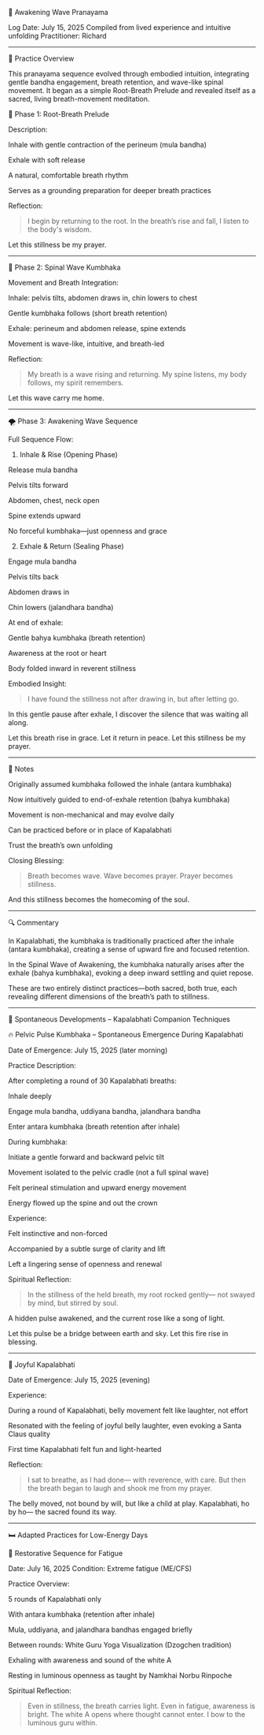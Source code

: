 🌊 Awakening Wave Pranayama

Log Date: July 15, 2025
Compiled from lived experience and intuitive unfolding
Practitioner: Richard


---

🌟 Practice Overview

This pranayama sequence evolved through embodied intuition, integrating gentle bandha engagement, breath retention, and wave-like spinal movement. It began as a simple Root-Breath Prelude and revealed itself as a sacred, living breath-movement meditation.

🌱 Phase 1: Root-Breath Prelude

Description:

Inhale with gentle contraction of the perineum (mula bandha)

Exhale with soft release

A natural, comfortable breath rhythm

Serves as a grounding preparation for deeper breath practices


Reflection:

> I begin by returning to the root.
In the breath’s rise and fall, I listen to the body's wisdom.

Let this stillness be my prayer.




---

🌊 Phase 2: Spinal Wave Kumbhaka

Movement and Breath Integration:

Inhale: pelvis tilts, abdomen draws in, chin lowers to chest

Gentle kumbhaka follows (short breath retention)

Exhale: perineum and abdomen release, spine extends

Movement is wave-like, intuitive, and breath-led


Reflection:

> My breath is a wave rising and returning.
My spine listens, my body follows, my spirit remembers.

Let this wave carry me home.




---

🌪️ Phase 3: Awakening Wave Sequence

Full Sequence Flow:

1. Inhale & Rise (Opening Phase)

Release mula bandha

Pelvis tilts forward

Abdomen, chest, neck open

Spine extends upward

No forceful kumbhaka—just openness and grace


2. Exhale & Return (Sealing Phase)

Engage mula bandha

Pelvis tilts back

Abdomen draws in

Chin lowers (jalandhara bandha)

At end of exhale:

Gentle bahya kumbhaka (breath retention)

Awareness at the root or heart

Body folded inward in reverent stillness



Embodied Insight:

> I have found the stillness not after drawing in,
but after letting go.

In this gentle pause after exhale,
I discover the silence that was waiting all along.

Let this breath rise in grace.
Let it return in peace.
Let this stillness be my prayer.




---

📓 Notes

Originally assumed kumbhaka followed the inhale (antara kumbhaka)

Now intuitively guided to end-of-exhale retention (bahya kumbhaka)

Movement is non-mechanical and may evolve daily

Can be practiced before or in place of Kapalabhati

Trust the breath’s own unfolding


Closing Blessing:

> Breath becomes wave.
Wave becomes prayer.
Prayer becomes stillness.

And this stillness becomes the homecoming of the soul.




---

🔍 Commentary

In Kapalabhati, the kumbhaka is traditionally practiced after the inhale (antara kumbhaka), creating a sense of upward fire and focused retention.

In the Spinal Wave of Awakening, the kumbhaka naturally arises after the exhale (bahya kumbhaka), evoking a deep inward settling and quiet repose.

These are two entirely distinct practices—both sacred, both true, each revealing different dimensions of the breath’s path to stillness.


---

🌈 Spontaneous Developments – Kapalabhati Companion Techniques

🔥 Pelvic Pulse Kumbhaka – Spontaneous Emergence During Kapalabhati

Date of Emergence: July 15, 2025 (later morning)

Practice Description:

After completing a round of 30 Kapalabhati breaths:

Inhale deeply

Engage mula bandha, uddiyana bandha, jalandhara bandha

Enter antara kumbhaka (breath retention after inhale)


During kumbhaka:

Initiate a gentle forward and backward pelvic tilt

Movement isolated to the pelvic cradle (not a full spinal wave)

Felt perineal stimulation and upward energy movement

Energy flowed up the spine and out the crown



Experience:

Felt instinctive and non-forced

Accompanied by a subtle surge of clarity and lift

Left a lingering sense of openness and renewal


Spiritual Reflection:

> In the stillness of the held breath,
my root rocked gently—
not swayed by mind, but stirred by soul.

A hidden pulse awakened,
and the current rose like a song of light.

Let this pulse be a bridge between earth and sky.
Let this fire rise in blessing.




---

🌟 Joyful Kapalabhati

Date of Emergence: July 15, 2025 (evening)

Experience:

During a round of Kapalabhati, belly movement felt like laughter, not effort

Resonated with the feeling of joyful belly laughter, even evoking a Santa Claus quality

First time Kapalabhati felt fun and light-hearted


Reflection:

> I sat to breathe, as I had done—
with reverence, with care.
But then the breath began to laugh
and shook me from my prayer.

The belly moved, not bound by will,
but like a child at play.
Kapalabhati, ho by ho—
the sacred found its way.




---

🛏️ Adapted Practices for Low-Energy Days

🌟 Restorative Sequence for Fatigue

Date: July 16, 2025
Condition: Extreme fatigue (ME/CFS)

Practice Overview:

5 rounds of Kapalabhati only

With antara kumbhaka (retention after inhale)

Mula, uddiyana, and jalandhara bandhas engaged briefly


Between rounds: White Guru Yoga Visualization (Dzogchen tradition)

Exhaling with awareness and sound of the white A

Resting in luminous openness as taught by Namkhai Norbu Rinpoche



Spiritual Reflection:

> Even in stillness, the breath carries light.
Even in fatigue, awareness is bright.
The white A opens where thought cannot enter.
I bow to the luminous guru within.



